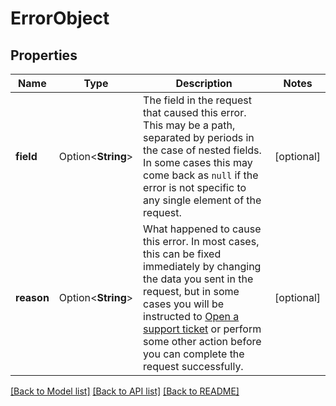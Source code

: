 # ErrorObject

## Properties

Name | Type | Description | Notes
------------ | ------------- | ------------- | -------------
**field** | Option<**String**> | The field in the request that caused this error. This may be a path, separated by periods in the case of nested fields. In some cases this may come back as `null` if the error is not specific to any single element of the request. | [optional]
**reason** | Option<**String**> | What happened to cause this error. In most cases, this can be fixed immediately by changing the data you sent in the request, but in some cases you will be instructed to [Open a support ticket](https://techdocs.akamai.com/linode-api/reference/post-ticket) or perform some other action before you can complete the request successfully. | [optional]

[[Back to Model list]](../README.md#documentation-for-models) [[Back to API list]](../README.md#documentation-for-api-endpoints) [[Back to README]](../README.md)



